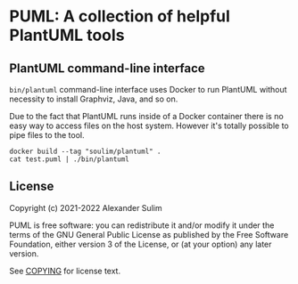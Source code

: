 # PUML: A collection of helpful PlantUML tools

## PlantUML command-line interface

`bin/plantuml` command-line interface uses Docker to run PlantUML without
necessity to install Graphviz, Java, and so on.

Due to the fact that PlantUML runs inside of a Docker container there is no
easy way to access files on the host system. However it's totally possible to
pipe files to the tool.

```shell
docker build --tag "soulim/plantuml" .
cat test.puml | ./bin/plantuml
```

## License

Copyright (c) 2021-2022 Alexander Sulim

PUML is free software: you can redistribute it and/or modify it under the terms of
the GNU General Public License as published by the Free Software Foundation,
either version 3 of the License, or (at your option) any later version.

See [COPYING](COPYING) for license text.
